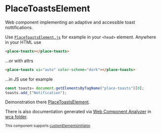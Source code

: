 # PlaceToastsElement
Web component implementing an adaptive and accessible toast nottifications.

Use [`PlaceToastsElement.js`](./PlaceToastsElement.js) for example in your `<head>` element.
Anywhere in your HTML use
```html
<place-toasts></place-toasts>
```
…or with attrs
```html
<place-toasts ui="auto" color-scheme="dark"></place-toasts>
```
…in JS use for example
```js
const toasts= document.getElementsByTagName("place-toasts")[0];
toasts.add_("Notification");
```

Demonstration there [PlaceToastsElement](https://refined-github-html-preview.kidonng.workers.dev/jaandrle/PlaceToastsElement/raw/main/example.html).

There is also documentation generated via [Web Component Analyzer](https://github.com/runem/web-component-analyzer) in [wca folder](./wca).

<small>This component supports [customElementsInitiator](https://github.com/IndigoMultimediaTeam/customElementsInitiator).</small>
